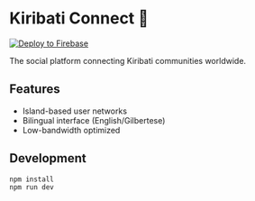 
# Kiribati Connect 🌴

[![Deploy to Firebase](https://github.com/Tekuneintaake/Kiribati-Connect/actions/workflows/deploy.yml/badge.svg)](https://github.com/Tekuneintaake/Kiribati-Connect/actions)

The social platform connecting Kiribati communities worldwide.

## Features
- Island-based user networks
- Bilingual interface (English/Gilbertese)
- Low-bandwidth optimized

## Development
```bash
npm install
npm run dev
